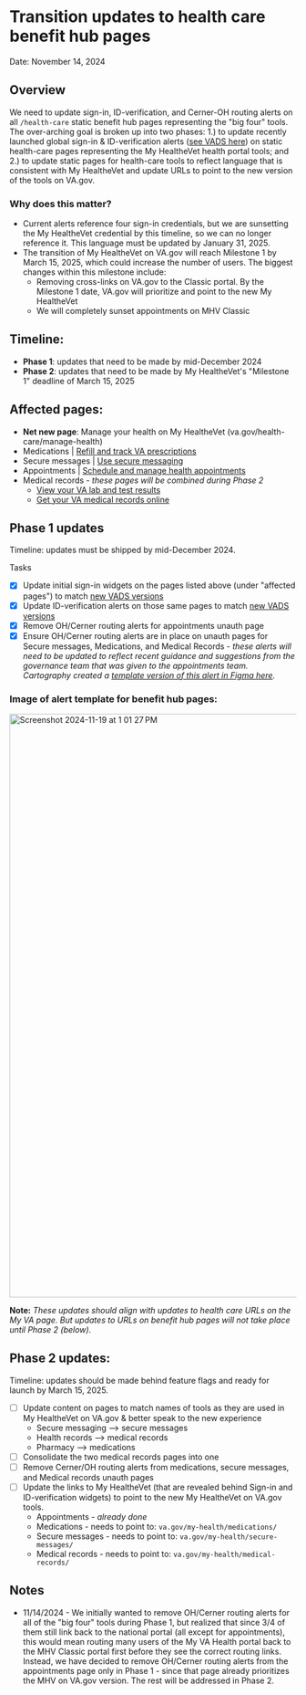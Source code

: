 # Transition updates to health care benefit hub pages 
Date: November 14, 2024

## Overview
We need to update sign-in, ID-verification, and Cerner-OH routing alerts on all `/health-care` static benefit hub pages representing the "big four" tools. The over-arching goal is broken up into two phases: 1.) to update recently launched global sign-in & ID-verification alerts ([see VADS here](https://design.va.gov/components/alert/alert-sign-in/)) on static health-care pages representing the My HealtheVet health portal tools; and 2.) to update static pages for health-care tools to reflect language that is consistent with My HealtheVet and update URLs to point to the new version of the tools on VA.gov. 

### Why does this matter? 
* Current alerts reference four sign-in credentials, but we are sunsetting the My HealtheVet credential by this timeline, so we can no longer reference it. This language must be updated by January 31, 2025.
* The transition of My HealtheVet on VA.gov will reach Milestone 1 by March 15, 2025, which could increase the number of users. The biggest changes within this milestone include:
  * Removing cross-links on VA.gov to the Classic portal. By the Milestone 1 date, VA.gov will prioritize and point to the new My HealtheVet
  * We will completely sunset appointments on MHV Classic

## Timeline:
* **Phase 1**: updates that need to be made by mid-December 2024
* **Phase 2**: updates that need to be made by My HealtheVet's "Milestone 1" deadline of March 15, 2025

## Affected pages: 
* **Net new page**: Manage your health on My HealtheVet (va.gov/health-care/manage-health)
* Medications | [Refill and track VA prescriptions](https://staging.va.gov/health-care/refill-track-prescriptions/)
* Secure messages | [Use secure messaging](https://www.va.gov/health-care/secure-messaging/)
* Appointments | [Schedule and manage health appointments](https://www.va.gov/health-care/schedule-view-va-appointments/)
* Medical records - _these pages will be combined during Phase 2_
  * [View your VA lab and test results](https://www.va.gov/health-care/view-test-and-lab-results/)
  * [Get your VA medical records online](https://www.va.gov/health-care/get-medical-records/)

## Phase 1 updates
Timeline: updates must be shipped by mid-December 2024.

Tasks
- [x] Update initial sign-in widgets on the pages listed above (under "affected pages") to match [new VADS versions](https://design.va.gov/components/alert/alert-sign-in/)
- [x] Update ID-verification alerts on those same pages to match [new VADS versions](https://design.va.gov/components/alert/alert-sign-in/)
- [x] Remove OH/Cerner routing alerts for appointments unauth page
- [x] Ensure OH/Cerner routing alerts are in place on unauth pages for Secure messages, Medications, and Medical Records - _these alerts will need to be updated to reflect recent guidance and suggestions from the governance team that was given to the appointments team. Cartography created a [template version of this alert in Figma here](https://www.figma.com/design/m992k2m1DSl9MXV9hDytsQ/MHV-Account-Security-%26-Sign-In?node-id=263-24267&node-type=canvas&t=6GWonl0uzAh40ZVQ-0)._

### Image of alert template for benefit hub pages: 
<img width="1023" alt="Screenshot 2024-11-19 at 1 01 27 PM" src="https://github.com/user-attachments/assets/ba629aa1-00bd-460d-aa63-04f18ce8cfb4">

**Note:** _These updates should align with updates to health care URLs on the My VA page. But updates to URLs on benefit hub pages will not take place until Phase 2 (below)._

## Phase 2 updates: 
Timeline: updates should be made behind feature flags and ready for launch by March 15, 2025. 

- [ ] Update content on pages to match names of tools as they are used in My HealtheVet on VA.gov & better speak to the new experience
  * Secure messaging --> secure messages
  * Health records --> medical records
  * Pharmacy --> medications
- [ ] Consolidate the two medical records pages into one
- [ ] Remove Cerner/OH routing alerts from medications, secure messages, and Medical records unauth pages
- [ ] Update the links to My HealtheVet (that are revealed behind Sign-in and ID-verification widgets) to point to the new My HealtheVet on VA.gov tools.
  * Appointments - _already done_
  * Medications - needs to point to: `va.gov/my-health/medications/`
  * Secure messages - needs to point to: `va.gov/my-health/secure-messages/`
  * Medical records - needs to point to: `va.gov/my-health/medical-records/`
 

## Notes
* 11/14/2024 - We initially wanted to remove OH/Cerner routing alerts for all of the "big four" tools during Phase 1, but realized that since 3/4 of them still link back to the national portal (all except for appointments), this would mean routing many users of the My VA Health portal back to the MHV Classic portal first before they see the correct routing links. Instead, we have decided to remove OH/Cerner routing alerts from the appointments page only in Phase 1 - since that page already prioritizes the MHV on VA.gov version. The rest will be addressed in Phase 2. 
